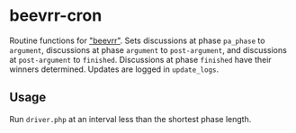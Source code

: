 # beevrr-cron
Routine functions for ["beevrr"](https://www.github.com/01mu/beevr). Sets discussions at phase `pa_phase` to `argument`, discussions at phase `argument` to `post-argument`, and discussions at `post-argument` to `finished`. Discussions at phase `finished` have their winners determined. Updates are logged in `update_logs`.
## Usage
Run `driver.php` at an interval less than the shortest phase length.
